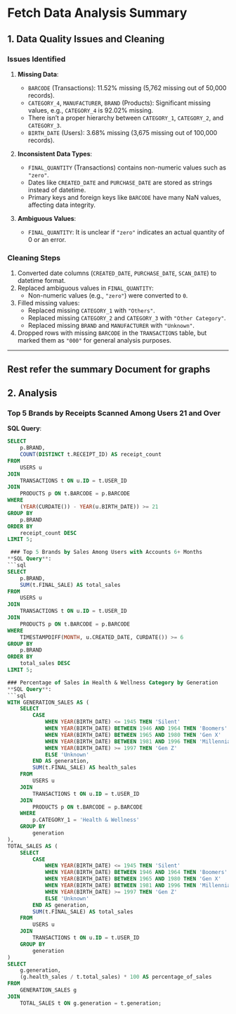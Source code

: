 # Fetch Data Analysis Summary

## 1. Data Quality Issues and Cleaning

### Issues Identified
1. **Missing Data**:
   - `BARCODE` (Transactions): 11.52% missing (5,762 missing out of 50,000 records).
   - `CATEGORY_4`, `MANUFACTURER`, `BRAND` (Products): Significant missing values, e.g., `CATEGORY_4` is 92.02% missing.
   - There isn’t a proper hierarchy between `CATEGORY_1`, `CATEGORY_2`, and `CATEGORY_3`.
   - `BIRTH_DATE` (Users): 3.68% missing (3,675 missing out of 100,000 records).

2. **Inconsistent Data Types**:
   - `FINAL_QUANTITY` (Transactions) contains non-numeric values such as `"zero"`.
   - Dates like `CREATED_DATE` and `PURCHASE_DATE` are stored as strings instead of datetime.
   - Primary keys and foreign keys like `BARCODE` have many NaN values, affecting data integrity.

3. **Ambiguous Values**:
   - `FINAL_QUANTITY`: It is unclear if `"zero"` indicates an actual quantity of 0 or an error.

### Cleaning Steps
1. Converted date columns (`CREATED_DATE`, `PURCHASE_DATE`, `SCAN_DATE`) to datetime format.
2. Replaced ambiguous values in `FINAL_QUANTITY`:
   - Non-numeric values (e.g., `"zero"`) were converted to `0`.
3. Filled missing values:
   - Replaced missing `CATEGORY_1` with `"Others"`.
   - Replaced missing `CATEGORY_2` and `CATEGORY_3` with `"Other Category"`.
   - Replaced missing `BRAND` and `MANUFACTURER` with `"Unknown"`.
4. Dropped rows with missing `BARCODE` in the `TRANSACTIONS` table, but marked them as `"000"` for general analysis purposes.

---

## Rest refer the summary Document for graphs 

## 2. Analysis



### Top 5 Brands by Receipts Scanned Among Users 21 and Over
**SQL Query**:
```sql
SELECT  
    p.BRAND,  
    COUNT(DISTINCT t.RECEIPT_ID) AS receipt_count 
FROM  
    USERS u 
JOIN  
    TRANSACTIONS t ON u.ID = t.USER_ID 
JOIN  
    PRODUCTS p ON t.BARCODE = p.BARCODE 
WHERE  
    (YEAR(CURDATE()) - YEAR(u.BIRTH_DATE)) >= 21 
GROUP BY  
    p.BRAND 
ORDER BY  
    receipt_count DESC 
LIMIT 5;

 ### Top 5 Brands by Sales Among Users with Accounts 6+ Months
**SQL Query**:
```sql
SELECT 
    p.BRAND, 
    SUM(t.FINAL_SALE) AS total_sales
FROM 
    USERS u
JOIN 
    TRANSACTIONS t ON u.ID = t.USER_ID
JOIN 
    PRODUCTS p ON t.BARCODE = p.BARCODE
WHERE 
    TIMESTAMPDIFF(MONTH, u.CREATED_DATE, CURDATE()) >= 6
GROUP BY 
    p.BRAND
ORDER BY 
    total_sales DESC
LIMIT 5;

### Percentage of Sales in Health & Wellness Category by Generation
**SQL Query**:
```sql
WITH GENERATION_SALES AS (
    SELECT 
        CASE
            WHEN YEAR(BIRTH_DATE) <= 1945 THEN 'Silent'
            WHEN YEAR(BIRTH_DATE) BETWEEN 1946 AND 1964 THEN 'Boomers'
            WHEN YEAR(BIRTH_DATE) BETWEEN 1965 AND 1980 THEN 'Gen X'
            WHEN YEAR(BIRTH_DATE) BETWEEN 1981 AND 1996 THEN 'Millennials'
            WHEN YEAR(BIRTH_DATE) >= 1997 THEN 'Gen Z'
            ELSE 'Unknown'
        END AS generation,
        SUM(t.FINAL_SALE) AS health_sales
    FROM 
        USERS u
    JOIN 
        TRANSACTIONS t ON u.ID = t.USER_ID
    JOIN 
        PRODUCTS p ON t.BARCODE = p.BARCODE
    WHERE 
        p.CATEGORY_1 = 'Health & Wellness'
    GROUP BY 
        generation
), 
TOTAL_SALES AS (
    SELECT 
        CASE
            WHEN YEAR(BIRTH_DATE) <= 1945 THEN 'Silent'
            WHEN YEAR(BIRTH_DATE) BETWEEN 1946 AND 1964 THEN 'Boomers'
            WHEN YEAR(BIRTH_DATE) BETWEEN 1965 AND 1980 THEN 'Gen X'
            WHEN YEAR(BIRTH_DATE) BETWEEN 1981 AND 1996 THEN 'Millennials'
            WHEN YEAR(BIRTH_DATE) >= 1997 THEN 'Gen Z'
            ELSE 'Unknown'
        END AS generation,
        SUM(t.FINAL_SALE) AS total_sales
    FROM 
        USERS u
    JOIN 
        TRANSACTIONS t ON u.ID = t.USER_ID
    GROUP BY 
        generation
)
SELECT 
    g.generation, 
    (g.health_sales / t.total_sales) * 100 AS percentage_of_sales
FROM 
    GENERATION_SALES g
JOIN 
    TOTAL_SALES t ON g.generation = t.generation;

